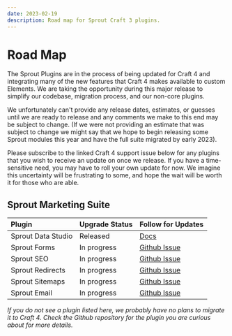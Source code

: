 ```yaml
---
date: 2023-02-19
description: Road map for Sprout Craft 3 plugins.
---
```


# Road Map

The Sprout Plugins are in the process of being updated for Craft 4 and integrating many of the new features that Craft 4 makes available to custom Elements. We are taking the opportunity during this major release to simplify our codebase, migration process, and our non-core plugins.

We unfortunately can't provide any release dates, estimates, or guesses until we are ready to release and any comments we make to this end may be subject to change. (If we were not providing an estimate that was subject to change we might say that we hope to begin releasing some Sprout modules this year and have the full suite migrated by early 2023).

Please subscribe to the linked Craft 4 support issue below for any plugins that you wish to receive an update on once we release. If you have a time-sensitive need, you may have to roll your own update for now. We imagine this uncertainty will be frustrating to some, and hope the wait will be worth it for those who are able.

## Sprout Marketing Suite

| Plugin             | Upgrade Status | Follow for Updates                                                                 |
|:-------------------|:---------------|:-----------------------------------------------------------------------------------|
| Sprout Data Studio | Released       | [Docs](./../data-studio/README.md)                                                 |
| Sprout Forms       | In progress    | [Github Issue](https://github.com/barrelstrength/craft-sprout-forms/issues/612)    |
| Sprout SEO         | In progress    | [Github Issue](https://github.com/barrelstrength/craft-sprout-seo/issues/262)      |
| Sprout Redirects   | In progress    | [Github Issue](https://github.com/barrelstrength/craft-sprout-redirects/issues/39) |
| Sprout Sitemaps    | In progress    | [Github Issue](https://github.com/barrelstrength/craft-sprout-sitemaps/issues/17)  |
| Sprout Email       | In progress    | [Github Issue](https://github.com/barrelstrength/craft-sprout-email/issues/186)    |

_If you do not see a plugin listed here, we probably have no plans to migrate it to Craft 4. Check the Github repository for the plugin you are curious about for more details._
